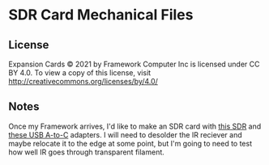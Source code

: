 # SDR Card Mechanical Files

## License

Expansion Cards © 2021 by Framework Computer Inc is licensed under CC BY 4.0.
To view a copy of this license, visit http://creativecommons.org/licenses/by/4.0/

## Notes

Once my Framework arrives, I'd like to make an SDR card with [this SDR](https://www.nooelec.com/store/nesdr-nano2-plus.html) and [these USB A-to-C](https://www.amazon.com/dp/B078N1TWG8?ref=ppx_pop_mob_ap_share) adapters. 
I will need to desolder the IR reciever and maybe relocate it to the edge at some point, but I'm going to need to test how well IR goes through transparent filament.
